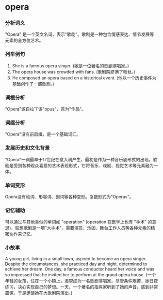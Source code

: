 # opera

### 分析词义

  

"Opera" 是一个英文名词，表示"歌剧"。歌剧是一种包含情感表达、情节发展等元素的全方位艺术。

  

### 列举例句

  

1.  She is a famous opera singer. (她是一位著名的歌剧演唱家。)
2.  The opera house was crowded with fans. (歌剧院挤满了粉丝。)
3.  He composed an opera based on a historical event. (他以一个历史事件为基础创作了一部歌剧。)

  

### 词根分析

  

"Opera"源自拉丁语"opus"，意为"作品"。

  

### 词缀分析

  

"Opera"没有前后缀，是一个基础词汇。

  

### 发展历史和文化背景

  

"Opera"一词最早于17世纪在意大利产生，最初是作为一种音乐剧形式的出现。歌剧是受到各种观众喜爱的艺术表现形式，它将音乐、戏剧、视觉艺术等元素融为一体。

  

### 单词变形

  

Opera没有动词、形容词、副词等各种变形。复数形式为"Operas"。

  

### 记忆辅助

  

可以通过与其他类似的单词如 "operation" (operation 在医学上也有 "手术" 的意思)，联想歌剧是一项"大手术"，需要演员、乐团、舞台工作人员等各种元素的精密协作来记忆。

  

### 小故事

  

A young girl, living in a small town, aspired to become an opera singer. Despite the circumstances, she practiced day and night, determined to achieve her dream. One day, a famous conductor heard her voice and was so impressed that he invited her to perform at the grand opera house. (一个年轻的女孩，住在一个小镇上，渴望成为一名歌剧演唱家。尽管条件艰苦，她日夜练习，决心实现自己的梦想。一天，一个著名的指挥家听到了她的声音，感到非常震惊，于是邀请她在大歌剧院演出。)
